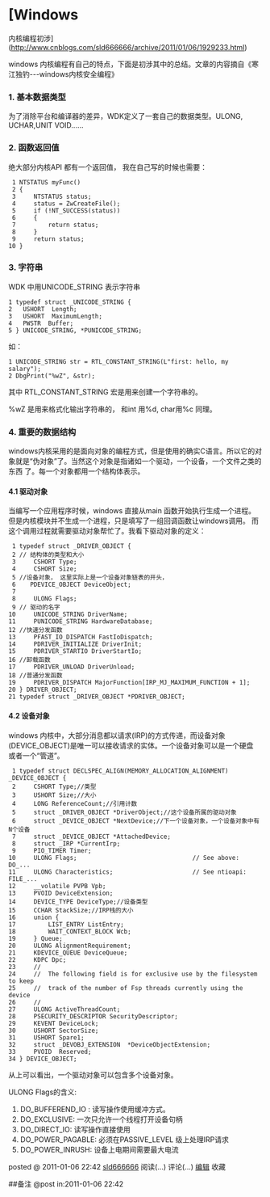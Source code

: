 #  [Windows
内核编程初涉](http://www.cnblogs.com/sld666666/archive/2011/01/06/1929233.html)

windows 内核编程有自己的特点，下面是初涉其中的总结。文章的内容摘自《寒江独钓---windows内核安全编程》

### 1\. 基本数据类型

为了消除平台和编译器的差异，WDK定义了一套自己的数据类型。ULONG, UCHAR,UNIT VOID……

### 2\. 函数返回值

绝大部分内核API 都有一个返回值， 我在自己写的时候也需要：

     1 NTSTATUS myFunc()   
     2 {   
     3     NTSTATUS status;  
     4     status = ZwCreateFile();   
     5     if (!NT_SUCCESS(status))   
     6     {   
     7         return status;   
     8     }  
     9     return status;   
    10 }

### 3\. 字符串

WDK 中用UNICODE_STRING 表示字符串

    1 typedef struct _UNICODE_STRING {   
    2   USHORT  Length;   
    3   USHORT  MaximumLength;   
    4   PWSTR  Buffer;   
    5 } UNICODE_STRING, *PUNICODE_STRING;

如：

    1 UNICODE_STRING str = RTL_CONSTANT_STRING(L"first: hello, my salary");   
    2 DbgPrint("%wZ", &str);

其中 RTL_CONSTANT_STRING 宏是用来创建一个字符串的。

%wZ 是用来格式化输出字符串的， 和int 用%d, char用%c 同理。

### 4\. 重要的数据结构

windows内核采用的是面向对象的编程方式，但是使用的确实C语言。所以它的对象就是“伪对象”了。当然这个对象是指诸如一个驱动，一个设备，一个文件之类的东西
了。每一个对象都用一个结构体表示。

#### 4.1 驱动对象

当编写一个应用程序时候，windows 直接从main 函数开始执行生成一个进程。但是内核模块并不生成一个进程，只是填写了一组回调函数让windows调用。
而这个调用过程就需要驱动对象帮忙了。我看下驱动对象的定义：

     1 typedef struct _DRIVER_OBJECT {  
     2 // 结构体的类型和大小   
     3     CSHORT Type;   
     4     CSHORT Size;  
     5 //设备对象， 这里实际上是一个设备对象链表的开头，   
     6    PDEVICE_OBJECT DeviceObject;  
     7   
     8     ULONG Flags;  
     9 // 驱动的名字  
    10     UNICODE_STRING DriverName;  
    11     PUNICODE_STRING HardwareDatabase;  
    12 //快速分发函数  
    13     PFAST_IO_DISPATCH FastIoDispatch;  
    14     PDRIVER_INITIALIZE DriverInit;   
    15     PDRIVER_STARTIO DriverStartIo;  
    16 //卸载函数   
    17     PDRIVER_UNLOAD DriverUnload;  
    18 //普通分发函数   
    19     PDRIVER_DISPATCH MajorFunction[IRP_MJ_MAXIMUM_FUNCTION + 1];  
    20 } DRIVER_OBJECT;   
    21 typedef struct _DRIVER_OBJECT *PDRIVER_OBJECT;

#### 4.2 设备对象

windows 内核中，大部分消息都以请求(IRP)的方式传递，而设备对象(DEVICE_OBJECT)是唯一可以接收请求的实体。一个设备对象可以是一个硬盘
或者一个“管道”。

     1 typedef struct DECLSPEC_ALIGN(MEMORY_ALLOCATION_ALIGNMENT) _DEVICE_OBJECT {   
     2     CSHORT Type;//类型   
     3     USHORT Size;//大小   
     4     LONG ReferenceCount;//引用计数   
     5     struct _DRIVER_OBJECT *DriverObject;//这个设备所属的驱动对象   
     6     struct _DEVICE_OBJECT *NextDevice;//下一个设备对象，一个设备对象中有N个设备   
     7     struct _DEVICE_OBJECT *AttachedDevice;   
     8     struct _IRP *CurrentIrp;   
     9     PIO_TIMER Timer;   
    10     ULONG Flags;                                // See above:  DO_...   
    11     ULONG Characteristics;                      // See ntioapi:  FILE_...   
    12     __volatile PVPB Vpb;   
    13     PVOID DeviceExtension;   
    14     DEVICE_TYPE DeviceType;//设备类型   
    15     CCHAR StackSize;//IRP栈的大小   
    16     union {   
    17         LIST_ENTRY ListEntry;   
    18         WAIT_CONTEXT_BLOCK Wcb;   
    19     } Queue;   
    20     ULONG AlignmentRequirement;   
    21     KDEVICE_QUEUE DeviceQueue;   
    22     KDPC Dpc;  
    23     //   
    24     //  The following field is for exclusive use by the filesystem to keep   
    25     //  track of the number of Fsp threads currently using the device   
    26     //  
    27     ULONG ActiveThreadCount;   
    28     PSECURITY_DESCRIPTOR SecurityDescriptor;   
    29     KEVENT DeviceLock;  
    30     USHORT SectorSize;   
    31     USHORT Spare1;  
    32     struct _DEVOBJ_EXTENSION  *DeviceObjectExtension;   
    33     PVOID  Reserved;  
    34 } DEVICE_OBJECT;

从上可以看出，一个驱动对象可以包含多个设备对象。

ULONG Flags的含义:

  1. DO_BUFFEREND_IO : 读写操作使用缓冲方式。
  2. DO_EXCLUSIVE: 一次只允许一个线程打开设备句柄
  3. DO_DIRECT_IO: 读写操作直接使用
  4. DO_POWER_PAGABLE: 必须在PASSIVE_LEVEL 级上处理IRP请求
  5. DO_POWER_INRUSH: 设备上电期间需要最大电流

posted @ 2011-01-06 22:42 [sld666666](http://www.cnblogs.com/sld666666/)
阅读(...) 评论(...) [编辑](https://i.cnblogs.com/EditPosts.aspx?postid=1929233) 收藏

##备注 
 @post in:2011-01-06 22:42